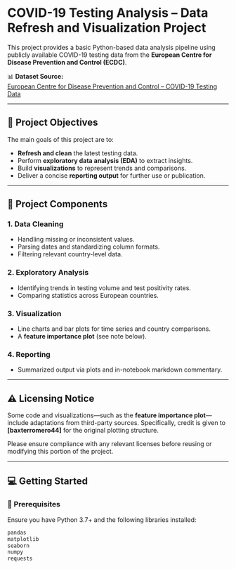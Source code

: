 # COVID-19 Testing Analysis – Data Refresh and Visualization Project

This project provides a basic Python-based data analysis pipeline using publicly available COVID-19 testing data from the **European Centre for Disease Prevention and Control (ECDC)**.

📊 **Dataset Source:**  
[European Centre for Disease Prevention and Control – COVID-19 Testing Data](https://www.ecdc.europa.eu/en/publications-data/covid-19-testing)

---

## 📌 Project Objectives

The main goals of this project are to:

- **Refresh and clean** the latest testing data.
- Perform **exploratory data analysis (EDA)** to extract insights.
- Build **visualizations** to represent trends and comparisons.
- Deliver a concise **reporting output** for further use or publication.

---

## 🧰 Project Components

### 1. Data Cleaning
- Handling missing or inconsistent values.
- Parsing dates and standardizing column formats.
- Filtering relevant country-level data.

### 2. Exploratory Analysis
- Identifying trends in testing volume and test positivity rates.
- Comparing statistics across European countries.

### 3. Visualization
- Line charts and bar plots for time series and country comparisons.
- A **feature importance plot** (see note below).

### 4. Reporting
- Summarized output via plots and in-notebook markdown commentary.

---

## ⚠️ Licensing Notice

Some code and visualizations—such as the **feature importance plot**—include adaptations from third-party sources. Specifically, credit is given to **[baxterromero44]** for the original plotting structure.

Please ensure compliance with any relevant licenses before reusing or modifying this portion of the project.

---

## 💻 Getting Started

### 🔧 Prerequisites

Ensure you have Python 3.7+ and the following libraries installed:

```bash
pandas
matplotlib
seaborn
numpy
requests
